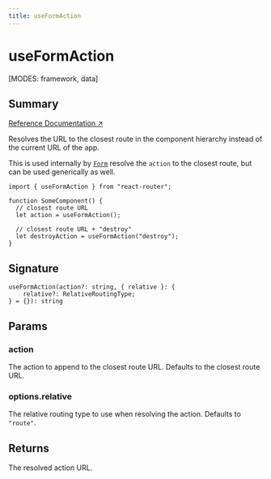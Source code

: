 ```yaml
---
title: useFormAction
---
```


# useFormAction

<!--
⚠️ ⚠️ IMPORTANT ⚠️ ⚠️ 

Thank you for helping improve our documentation!

This file is auto-generated from the JSDoc comments in the source
code, so please edit the JSDoc comments in the file below and this
file will be re-generated once those changes are merged.

https://github.com/remix-run/react-router/blob/main/packages/react-router/lib/dom/lib.tsx#L1903
-->

[MODES: framework, data]

## Summary

[Reference Documentation ↗](https://api.reactrouter.com/v7/functions/react_router.useFormAction.html)

Resolves the URL to the closest route in the component hierarchy instead of
the current URL of the app.

This is used internally by [`Form`](../components/Form) resolve the `action` to the closest
route, but can be used generically as well.

```tsx
import { useFormAction } from "react-router";

function SomeComponent() {
  // closest route URL
  let action = useFormAction();

  // closest route URL + "destroy"
  let destroyAction = useFormAction("destroy");
}
```

## Signature

```tsx
useFormAction(action?: string, { relative }: {
    relative?: RelativeRoutingType;
} = {}): string
```

## Params

### action

The action to append to the closest route URL. Defaults to the closest route URL.

### options.relative

The relative routing type to use when resolving the action. Defaults to `"route"`.

## Returns

The resolved action URL.

